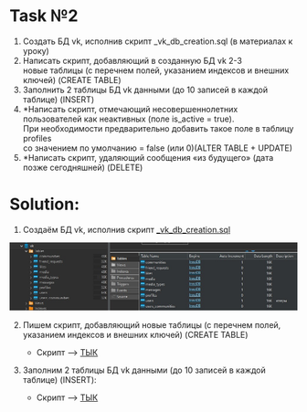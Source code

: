 # Task №2

1) Создать БД vk, исполнив скрипт _vk_db_creation.sql (в материалах к уроку)
2) Написать скрипт, добавляющий в созданную БД vk 2-3 <br> 
   новые таблицы (с перечнем полей, указанием индексов и внешних ключей) (CREATE TABLE)
3) Заполнить 2 таблицы БД vk данными (до 10 записей в каждой таблице) (INSERT)
4) *Написать скрипт, отмечающий несовершеннолетних пользователей как неактивных (поле is_active = true). <br>
   При необходимости предварительно добавить такое поле в таблицу profiles <br>
   со значением по умолчанию = false (или 0)(ALTER TABLE + UPDATE)
5) *Написать скрипт, удаляющий сообщения «из будущего» (дата позже сегодняшней) (DELETE)


# Solution:

1) Создаём БД vk, исполнив скрипт [_vk_db_creation.sql](_vk_db_creation.sql)

![VK_DB.jpg](VK_DB.jpg)

2) Пишем скрипт, добавляющий новые таблицы (с перечнем полей, указанием индексов и внешних ключей) (CREATE TABLE)
   * Скрипт --> [ТЫК](_songs_script.sql)

3) Заполним 2 таблицы БД vk данными (до 10 записей в каждой таблице) (INSERT):
   * Скрипт --> [ТЫК](_fill_data_script.sql)


